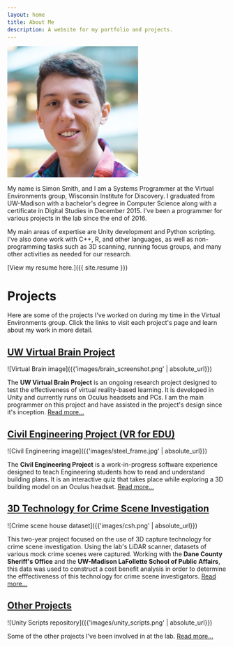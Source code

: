 ```yaml
---
layout: home
title: About Me
description: A website for my portfolio and projects.
---
```


<img src="images\headshot_crop_3_medium.png" alt="Simon Smith" width="300"/>

My name is Simon Smith, and I am a Systems Programmer at the Virtual Environments group, Wisconsin Institute for Discovery. I graduated from UW-Madison with a bachelor's degree in Computer Science along with a certificate in Digital Studies in December 2015. I've been a programmer for various projects in the lab since the end of 2016.

My main areas of expertise are Unity development and Python scripting. I've also done work with C++, R, and other languages, as well as non-programming tasks such as 3D scanning, running focus groups, and many other activities as needed for our research.

[View my resume here.]({{ site.resume }})

# Projects

Here are some of the projects I've worked on during my time in the Virtual Environments group. Click the links to visit each project's page and learn about my work in more detail.

## [UW Virtual Brain Project](pages/VirtualBrain.html)

![Virtual Brain image]({{'images/brain_screenshot.png' | absolute_url}}) 

The **UW Virtual Brain Project** is an ongoing research project designed to test the effectiveness of virtual reality-based learning. It is developed in Unity and currently runs on Oculus headsets and PCs. I am the main programmer on this project and have assisted in the project's design since it's inception. [Read more...](pages/VirtualBrain.html)

## [Civil Engineering Project (VR for EDU)](pages/CivilEngineering.html)

![Civil Engineering image]({{'images/steel_frame.jpg' | absolute_url}})

The **Civil Engineering Project** is a work-in-progress software experience designed to teach Engineering students how to read and understand building plans. It is an interactive quiz that takes place while exploring a 3D building model on an Oculus headset. [Read more...](pages/CivilEngineering.html)

## [3D Technology for Crime Scene Investigation](pages/3DCSI.html)

![Crime scene house dataset]({{'images/csh.png' | absolute_url}})

This two-year project focused on the use of 3D capture technology for crime scene investigation. Using the lab's LiDAR scanner, datasets of various mock crime scenes were captured. Working with the **Dane County Sheriff's Office** and the **UW-Madison LaFollette School of Public Affairs**, this data was used to construct a cost benefit analysis in order to determine the efffectiveness of this technology for crime scene investigators. [Read more...](pages/3DCSI.html)

## [Other Projects](pages/Other.html)

![Unity Scripts repository]({{'images/unity_scripts.png' | absolute_url}})

Some of the other projects I've been involved in at the lab. [Read more...](pages/Other.html)